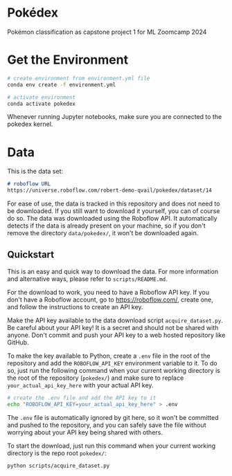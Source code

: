 # Pokédex
Pokémon classification as capstone project 1 for ML Zoomcamp 2024

# Get the Environment

```bash
# create environment from environment.yml file
conda env create -f environment.yml

# activate environment
conda activate pokedex
```

Whenever running Jupyter notebooks, make sure you are connected to the pokedex
kernel.

# Data

This is the data set:

```markdown
# roboflow URL
https://universe.roboflow.com/robert-demo-qvail/pokedex/dataset/14
```

For ease of use, the data is tracked in this repository and does not need to be
downloaded. 
If you still want to download it yourself, you can of course do so.
The data was downloaded using the Roboflow API.
It automatically detects if the data is already present on your machine, so if
you don't remove the directory `data/pokedex/`, it won't be downloaded again.

## Quickstart

This is an easy and quick way to download the data.
For more information and alternative ways, please refer to
`scripts/README.md`.

For the download to work, you need to have a Roboflow API key.
If you don't have a Roboflow account, go to https://roboflow.com/, create one,
and follow the instructions to create an API key.

Make the API key available to the data download script `acquire_dataset.py`.
Be careful about your API key!
It is a secret and should not be shared with anyone.
Don't commit and push your API key to a web hosted repository like GitHub.

To make the key available to Python, create a `.env` file in the root of the
repository and add the
`ROBOFLOW_API_KEY` environment variable to it.
To do so, just run the following command when your current working directory is
the root of the repository (`pokedex/`) and make sure to replace
`your_actual_api_key_here` with your actual API key.

```bash
# create the .env file and add the API key to it
echo "ROBOFLOW_API_KEY=your_actual_api_key_here" > .env
```

The `.env` file is automatically ignored by git here, so it won't be committed and
pushed to the repository, and you can safely save the file without worrying about your API key being shared with others.

To start the download, just run this command when your current working directory
is the repo root `pokedex/`:

```bash
python scripts/acquire_dataset.py
```
